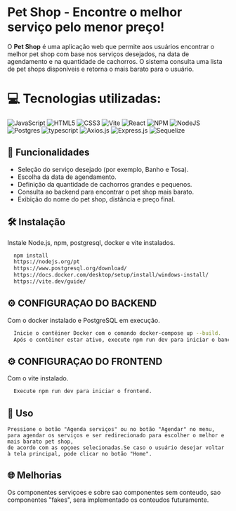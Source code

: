 # Pet Shop - Encontre o melhor serviço pelo menor preço!

O **Pet Shop** é uma aplicação web que permite aos usuários encontrar o melhor pet shop com base nos serviços desejados, 
na data de agendamento e na quantidade de cachorros. O sistema consulta uma lista de pet shops disponíveis e retorna o mais barato para o usuário.

# 💻 Tecnologias utilizadas:
 ![JavaScript](https://img.shields.io/badge/javascript-%23323330.svg?style=for-the-badge&logo=javascript&logoColor=%23F7DF1E) ![HTML5](https://img.shields.io/badge/html5-%23E34F26.svg?style=for-the-badge&logo=html5&logoColor=white) ![CSS3](https://img.shields.io/badge/css3-%231572B6.svg?style=for-the-badge&logo=css3&logoColor=white) ![Vite](https://img.shields.io/badge/vite-%23646CFF.svg?style=for-the-badge&logo=vite&logoColor=white) ![React](https://img.shields.io/badge/react-%2320232a.svg?style=for-the-badge&logo=react&logoColor=%2361DAFB)  ![NPM](https://img.shields.io/badge/NPM-%23CB3837.svg?style=for-the-badge&logo=npm&logoColor=white) ![NodeJS](https://img.shields.io/badge/node.js-6DA55F?style=for-the-badge&logo=node.js&logoColor=white)  ![Postgres](https://img.shields.io/badge/postgres-%23316192.svg?style=for-the-badge&logo=postgresql&logoColor=white) ![typescript](https://img.shields.io/badge/TypeScript-3178C6?style=for-the-badge&logo=typescript&logoColor=white) ![Axios.js](https://img.shields.io/badge/axios.js-854195?style=for-the-badge&logo=axios&logoColor=5A29E4) ![Express.js](https://img.shields.io/badge/express.js-000000?style=for-the-badge&logo=express&logoColor=white) ![Sequelize](https://img.shields.io/badge/-Sequelize-52B0E7?style=flat-square&logo=sequelize&labelColor=52B0E7&logoColor=FFF)

## 📁 Funcionalidades

- Seleção do serviço desejado (por exemplo, Banho e Tosa).
- Escolha da data de agendamento.
- Definição da quantidade de cachorros grandes e pequenos.
- Consulta ao backend para encontrar o pet shop mais barato.
- Exibição do nome do pet shop, distância e preço final.
## 🛠️ Instalação

Instale Node.js, npm, postgresql, docker e vite instalados.

```bash
  npm install
  https://nodejs.org/pt
  https://www.postgresql.org/download/
  https://docs.docker.com/desktop/setup/install/windows-install/
  https://vite.dev/guide/
```


## ⚙️ CONFIGURAÇAO DO BACKEND

Com o docker instalado e PostgreSQL em execução.

```bash
  Inicie o contêiner Docker com o comando docker-compose up --build.
  Após o contêiner estar ativo, execute npm run dev para iniciar o banco de dados.
```

## ⚙️ CONFIGURAÇAO DO FRONTEND

Com o vite instalado.

```bash
  Execute npm run dev para iniciar o frontend.
```
## 🔨 Uso

```
Pressione o botão "Agenda serviços" ou no botão "Agendar" no menu, para agendar os serviços e ser redirecionado para escolher o melhor e mais barato pet shop,
de acordo com as opçoes selecionadas.Se caso o usuário desejar voltar à tela principal, pode clicar no botão "Home".
```
## 🌐 Melhorias

Os componentes serviçoes e sobre sao componentes sem conteudo, sao componentes "fakes", sera implementado os conteudos futuramente.

